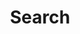 ---
title: "Search"
slug: "search"
layout: "search"
outputs:
    - html
    - json
menu:
    main:
        name: 搜索
        weight: -60
        pre: search
---